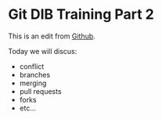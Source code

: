 # Git DIB Training Part 2

This is an edit from [Github](https://www.github.com).

Today we will discus: 

- conflict
- branches
- merging
- pull requests
- forks
- etc...
